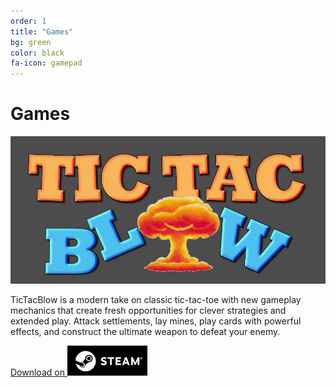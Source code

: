 ```yaml
---
order: 1
title: "Games"
bg: green
color: black
fa-icon: gamepad
---
```


# Games

![TicTacBlow][tictacblow-capsule]

TicTacBlow is a modern take on classic tic-tac-toe with new gameplay mechanics that create fresh opportunities for
clever strategies and extended play. Attack settlements, lay mines, play cards with powerful effects, and construct the
ultimate weapon to defeat your enemy.

[Download on ![Steam][steam]][tictacblow-steam]

[tictacblow-capsule]: img/tictacblow_header_capsule.png
[steam]: img/Steam128x48.png
[tictacblow-steam]: https://store.steampowered.com/app/3717160/TicTacBlow/
